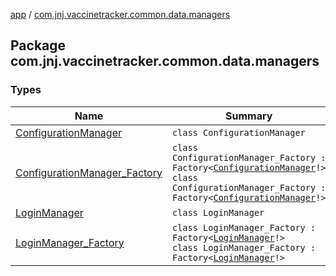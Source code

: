 [app](../index.md) / [com.jnj.vaccinetracker.common.data.managers](./index.md)

## Package com.jnj.vaccinetracker.common.data.managers

### Types

| Name | Summary |
|---|---|
| [ConfigurationManager](-configuration-manager/index.md) | `class ConfigurationManager` |
| [ConfigurationManager_Factory](-configuration-manager_-factory/index.md) | `class ConfigurationManager_Factory : Factory<`[`ConfigurationManager`](-configuration-manager/index.md)`!>`<br>`class ConfigurationManager_Factory : Factory<`[`ConfigurationManager`](-configuration-manager/index.md)`!>` |
| [LoginManager](-login-manager/index.md) | `class LoginManager` |
| [LoginManager_Factory](-login-manager_-factory/index.md) | `class LoginManager_Factory : Factory<`[`LoginManager`](-login-manager/index.md)`!>`<br>`class LoginManager_Factory : Factory<`[`LoginManager`](-login-manager/index.md)`!>` |
